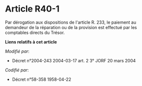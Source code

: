 # Article R40-1

Par dérogation aux dispositions de l'article R. 233, le paiement au demandeur de la réparation ou de la provision est
effectué par les comptables directs du Trésor.

**Liens relatifs à cet article**

_Modifié par_:

  - Décret n°2004-243 2004-03-17 art. 2 3° JORF 20 mars 2004

_Codifié par_:

  - Décret n°58-358 1958-04-22
